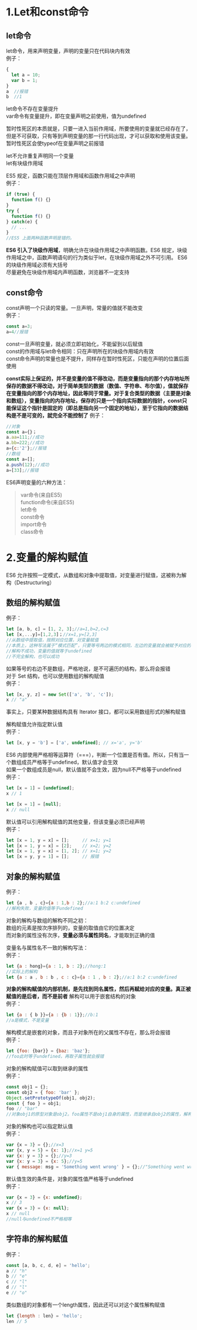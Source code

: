 1.Let和const命令
===

let命令  
---  

let命令，用来声明变量，声明的变量只在代码块内有效    
例子：  
```js
{
  let a = 10;
  var b = 1;
}
a  //报错
b  //1
```

let命令不存在变量提升  
var命令有变量提升，即在变量声明之前使用，值为undefined  

暂时性死区的本质就是，只要一进入当前作用域，所要使用的变量就已经存在了，但是不可获取，只有等到声明变量的那一行代码出现，才可以获取和使用该变量。
暂时性死区会使typeof在变量声明之前报错  

let不允许重复声明同一个变量  
let有块级作用域  
  
ES5 规定，函数只能在顶层作用域和函数作用域之中声明  
例子：  
```js
if (true) {
  function f() {}
}
try {
  function f() {}
} catch(e) {
  // ...
}
//ES5 上面两种函数声明是错的。
```
**ES6 引入了块级作用域**，明确允许在块级作用域之中声明函数。ES6 规定，块级作用域之中，函数声明语句的行为类似于let，在块级作用域之外不可引用。
ES6 的块级作用域必须有大括号   
尽量避免在块级作用域内声明函数，浏览器不一定支持   

const命令
---

const声明一个只读的常量。一旦声明，常量的值就不能改变  
例子：  
```js
const a=3;
a=4//报错
```
const一旦声明变量，就必须立即初始化，不能留到以后赋值  
const的作用域与let命令相同：只在声明所在的块级作用域内有效  
const命令声明的常量也是不提升，同样存在暂时性死区，只能在声明的位置后面使用  

**const实际上保证的，并不是变量的值不得改动，而是变量指向的那个内存地址所保存的数据不得改动，对于简单类型的数据（数值、字符串、布尔值），值就保存在变量指向的那个内存地址，因此等同于常量。对于复合类型的数据（主要是对象和数组），变量指向的内存地址，保存的只是一个指向实际数据的指针，const只能保证这个指针是固定的（即总是指向另一个固定的地址），至于它指向的数据结构是不是可变的，就完全不能控制了**
例子：  
```js
//对象
const a={}；
a.aa=111;//成功
a.bb=222;//成功
a={c:'2'};//报错
//数组
const a=[];
a.push(12);//成功
a=[33];//报错
```

ES6声明变量的六种方法：
> var命令(来自ES5)  
> function命令(来自ES5)  
> let命令    
> const命令  
> import命令  
> class命令  

2.变量的解构赋值  
===

ES6 允许按照一定模式，从数组和对象中提取值，对变量进行赋值，这被称为解构（Destructuring）  

数组的解构赋值
---
例子：
```js
let [a, b, c] = [1, 2, 3];//a=1,b=2,c=3
let [x,...y]=[1,2,3]；//x=1,y=[2,3]
//从数组中提取值，按照对应位置，对变量赋值
//本质上，这种写法属于“模式匹配”，只要等号两边的模式相同，左边的变量就会被赋予对应的值  
//解构不成功，变量的值就等于undefined
//不完全解构，也可以成功
```

如果等号的右边不是数组，严格地说，是不可遍历的结构，那么将会报错  
对于 Set 结构，也可以使用数组的解构赋值  
例子：  
```js
let [x, y, z] = new Set(['a', 'b', 'c']);
x // "a"
```

事实上，只要某种数据结构具有 Iterator 接口，都可以采用数组形式的解构赋值  

解构赋值允许指定默认值  
例子：  
```js
let [x, y = 'b'] = ['a', undefined]; // x='a', y='b'
```

ES6 内部使用严格相等运算符（===），判断一个位置是否有值。所以，只有当一个数组成员严格等于undefined，默认值才会生效  
如果一个数组成员是null，默认值就不会生效，因为null不严格等于undefined  
例子：  
```js
let [x = 1] = [undefined];
x // 1

let [x = 1] = [null];
x // null
```

默认值可以引用解构赋值的其他变量，但该变量必须已经声明  
例子：  
```js
let [x = 1, y = x] = [];     // x=1; y=1
let [x = 1, y = x] = [2];    // x=2; y=2
let [x = 1, y = x] = [1, 2]; // x=1; y=2
let [x = y, y = 1] = [];     // 报错
```

对象的解构赋值 
---

例子：  
```js
let {a , b , c}={a : 1,b : 2};//a:1 b:2 c:undefined
//解构失败，变量的值等于undefined
```

对象的解构与数组的解构不同之初：  
数组的元素是按次序排列的，变量的取值由它的位置决定   
而对象的属性没有次序，**变量必须与属性同名**，才能取到正确的值  

变量名与属性名不一致的解构写法：  
例子：  
```js
let {a : hong}={a : 1, b : 2};//hong:1
//实际上的解构
let {a : a , b : b , c : c}={a : 1 , b : 2};//a:1 b:2 c:undefined
```
**对象的解构赋值的内部机制，是先找到同名属性，然后再赋给对应的变量。真正被赋值的是后者，而不是前者**
解构可以用于嵌套结构的对象   
例子：  
```js
let {a : { b }}={a : {b : 1}};//b:1
//a是模式，不是变量
```
解构模式是嵌套的对象，而且子对象所在的父属性不存在，那么将会报错  
例子：  
```js
let {foo: {bar}} = {baz: 'baz'};
//foo此时等于undefined，再取子属性就会报错
```

对象的解构赋值可以取到继承的属性  
例子：  
```js
const obj1 = {};
const obj2 = { foo: 'bar' };
Object.setPrototypeOf(obj1, obj2);
const { foo } = obj1;
foo // "bar"
//对象obj1的原型对象是obj2。foo属性不是obj1自身的属性，而是继承自obj2的属性，解构赋值可以取到这个属性  
```

对象的解构也可以指定默认值  
例子：  
```js
var {x = 3} = {};//x=3
var {x, y = 5} = {x: 1};//x=1 y=5
var {x: y = 3} = {};//y=3
var {x: y = 3} = {x: 5};//y=5
var { message: msg = 'Something went wrong' } = {};//"Something went wrong"
```

默认值生效的条件是，对象的属性值严格等于undefined  
例子：  
```js
var {x = 3} = {x: undefined};
x // 3
var {x = 3} = {x: null};
x // null
//null与undefined不严格相等
```

字符串的解构赋值
---
例子：  
```js
const [a, b, c, d, e] = 'hello';
a // "h"
b // "e"
c // "l"
d // "l"
e // "o"
```
类似数组的对象都有一个length属性，因此还可以对这个属性解构赋值  
```js
let {length : len} = 'hello';
len // 5
```












